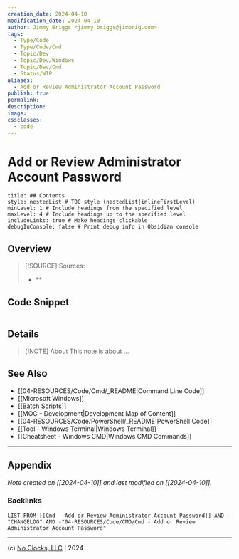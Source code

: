 ```yaml
---
creation_date: 2024-04-10
modification_date: 2024-04-10
author: Jimmy Briggs <jimmy.briggs@jimbrig.com>
tags:
  - Type/Code
  - Type/Code/Cmd
  - Topic/Dev
  - Topic/Dev/Windows
  - Topic/Dev/Cmd
  - Status/WIP
aliases:
  - Add or Review Administrator Account Password
publish: true
permalink:
description:
image:
cssclasses:
  - code
---
```


# Add or Review Administrator Account Password

```table-of-contents
title: ## Contents 
style: nestedList # TOC style (nestedList|inlineFirstLevel)
minLevel: 1 # Include headings from the specified level
maxLevel: 4 # Include headings up to the specified level
includeLinks: true # Make headings clickable
debugInConsole: false # Print debug info in Obsidian console
```

## Overview

> [!SOURCE] Sources:
> - **

## Code Snippet

```powershell

```

## Details

> [!NOTE] About
> This note is about ...

## See Also

- [[04-RESOURCES/Code/Cmd/_README|Command Line Code]]
- [[Microsoft Windows]]
- [[Batch Scripts]]
- [[MOC - Development|Development Map of Content]]
- [[04-RESOURCES/Code/PowerShell/_README|PowerShell Code]]
- [[Tool - Windows Terminal|Windows Terminal]]
- [[Cheatsheet - Windows CMD|Windows CMD Commands]]

***

## Appendix

*Note created on [[2024-04-10]] and last modified on [[2024-04-10]].*

### Backlinks

```dataview
LIST FROM [[Cmd - Add or Review Administrator Account Password]] AND -"CHANGELOG" AND -"04-RESOURCES/Code/CMD/Cmd - Add or Review Administrator Account Password"
```

***

(c) [No Clocks, LLC](https://github.com/noclocks) | 2024